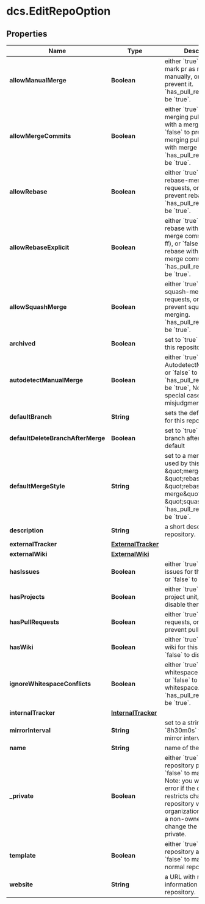 # dcs.EditRepoOption

## Properties
Name | Type | Description | Notes
------------ | ------------- | ------------- | -------------
**allowManualMerge** | **Boolean** | either &#x60;true&#x60; to allow mark pr as merged manually, or &#x60;false&#x60; to prevent it. &#x60;has_pull_requests&#x60; must be &#x60;true&#x60;. | [optional] 
**allowMergeCommits** | **Boolean** | either &#x60;true&#x60; to allow merging pull requests with a merge commit, or &#x60;false&#x60; to prevent merging pull requests with merge commits. &#x60;has_pull_requests&#x60; must be &#x60;true&#x60;. | [optional] 
**allowRebase** | **Boolean** | either &#x60;true&#x60; to allow rebase-merging pull requests, or &#x60;false&#x60; to prevent rebase-merging. &#x60;has_pull_requests&#x60; must be &#x60;true&#x60;. | [optional] 
**allowRebaseExplicit** | **Boolean** | either &#x60;true&#x60; to allow rebase with explicit merge commits (--no-ff), or &#x60;false&#x60; to prevent rebase with explicit merge commits. &#x60;has_pull_requests&#x60; must be &#x60;true&#x60;. | [optional] 
**allowSquashMerge** | **Boolean** | either &#x60;true&#x60; to allow squash-merging pull requests, or &#x60;false&#x60; to prevent squash-merging. &#x60;has_pull_requests&#x60; must be &#x60;true&#x60;. | [optional] 
**archived** | **Boolean** | set to &#x60;true&#x60; to archive this repository. | [optional] 
**autodetectManualMerge** | **Boolean** | either &#x60;true&#x60; to enable AutodetectManualMerge, or &#x60;false&#x60; to prevent it. &#x60;has_pull_requests&#x60; must be &#x60;true&#x60;, Note: In some special cases, misjudgments can occur. | [optional] 
**defaultBranch** | **String** | sets the default branch for this repository. | [optional] 
**defaultDeleteBranchAfterMerge** | **Boolean** | set to &#x60;true&#x60; to delete pr branch after merge by default | [optional] 
**defaultMergeStyle** | **String** | set to a merge style to be used by this repository: \&quot;merge\&quot;, \&quot;rebase\&quot;, \&quot;rebase-merge\&quot;, or \&quot;squash\&quot;. &#x60;has_pull_requests&#x60; must be &#x60;true&#x60;. | [optional] 
**description** | **String** | a short description of the repository. | [optional] 
**externalTracker** | [**ExternalTracker**](ExternalTracker.md) |  | [optional] 
**externalWiki** | [**ExternalWiki**](ExternalWiki.md) |  | [optional] 
**hasIssues** | **Boolean** | either &#x60;true&#x60; to enable issues for this repository or &#x60;false&#x60; to disable them. | [optional] 
**hasProjects** | **Boolean** | either &#x60;true&#x60; to enable project unit, or &#x60;false&#x60; to disable them. | [optional] 
**hasPullRequests** | **Boolean** | either &#x60;true&#x60; to allow pull requests, or &#x60;false&#x60; to prevent pull request. | [optional] 
**hasWiki** | **Boolean** | either &#x60;true&#x60; to enable the wiki for this repository or &#x60;false&#x60; to disable it. | [optional] 
**ignoreWhitespaceConflicts** | **Boolean** | either &#x60;true&#x60; to ignore whitespace for conflicts, or &#x60;false&#x60; to not ignore whitespace. &#x60;has_pull_requests&#x60; must be &#x60;true&#x60;. | [optional] 
**internalTracker** | [**InternalTracker**](InternalTracker.md) |  | [optional] 
**mirrorInterval** | **String** | set to a string like &#x60;8h30m0s&#x60; to set the mirror interval time | [optional] 
**name** | **String** | name of the repository | [optional] 
**_private** | **Boolean** | either &#x60;true&#x60; to make the repository private or &#x60;false&#x60; to make it public. Note: you will get a 422 error if the organization restricts changing repository visibility to organization owners and a non-owner tries to change the value of private. | [optional] 
**template** | **Boolean** | either &#x60;true&#x60; to make this repository a template or &#x60;false&#x60; to make it a normal repository | [optional] 
**website** | **String** | a URL with more information about the repository. | [optional] 
